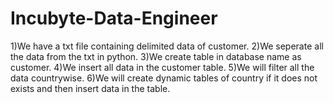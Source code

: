 # Incubyte-Data-Engineer
1)We have a txt file containing delimited data of customer.
 2)We seperate all the data from the txt in python.
 3)We create table in database name as customer.
 4)We insert all data in the customer table. 
5)We will filter all the data countrywise. 
6)We will create dynamic tables of country if it does not exists and then insert data in the table.
